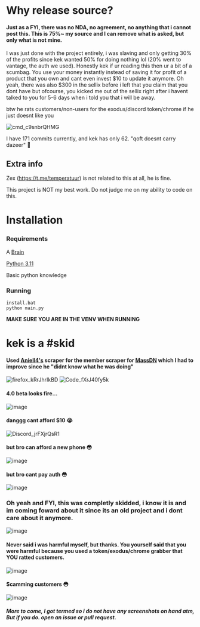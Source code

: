 # Why release source?

#### Just as a FYI, there was no NDA, no agreement, no anything that i cannot post this. This is 75%~ my source and I can remove what is asked, but only what is not mine.

I was just done with the project entirely, i was slaving and only getting 30% of the profits since kek wanted 50% for doing nothing lol (20% went to vantage, the auth we used).
Honestly kek if ur reading this then ur a bit of a scumbag. You use your money instantly instead of saving it for profit of a product that you own and cant even invest $10 to update it anymore.
Oh yeah, there was also $300 in the sellix before i left that you claim that you dont have but ofcourse, you kicked me out of the sellix right after i havent talked to you for 5-6 days when i told you that i will be away.

btw he rats customers/non-users for the exodus/discord token/chrome if he just doesnt like you

![cmd_c9snbrQHMG](https://github.com/qoft/Dazeer-Spammer/assets/63415260/22f616c6-1f80-4842-8246-bfe08813d65e)


I have 171 commits currently, and kek has only 62. "qoft doesnt carry dazeer" 🤨

## Extra info

Zex (https://t.me/temperatuur) is not related to this at all, he is fine.

This project is NOT my best work. Do not judge me on my ability to code on this.

# Installation
### Requirements
A [Brain](https://www.cancer.gov/publications/dictionaries/cancer-terms/def/brain)

[Python 3.11](https://www.python.org/downloads/release/python-3113/)

Basic python knowledge

### Running
```batch
install.bat
python main.py
```
**MAKE SURE YOU ARE IN THE VENV WHEN RUNNING**

# kek is a #skid
#### Used [Aniell4's](http://github.com/Aniell4) scraper for the member scraper for [MassDN](https://github.com/Aniell4/MassDN/blob/main/scrape.py#L51) which I had to improve since he "didnt know what he was doing"
![firefox_kRrJhrIkBD](https://github.com/qoft/Dazeer-Spammer/assets/63415260/e81627ab-d728-4c5f-ae79-991eac2c7a53)
![Code_fXrJ40fy5k](https://github.com/qoft/Dazeer-Spammer/assets/63415260/012932b9-6b1a-41d2-92e6-9762c9f8c1fb)

#### 4.0 beta looks fire...
![image](https://github.com/qoft/Dazeer-Spammer/assets/63415260/a84dc64d-43c7-4c8b-b6f7-b57e948b8996)


#### danggg cant afford $10 😭
![Discord_jrFXjrQsR1](https://github.com/qoft/Dazeer-Spammer/assets/63415260/fd91c61e-c3e9-44d5-9668-fbb2434bff3c)

#### but bro can afford a new phone 😳
![image](https://github.com/qoft/Dazeer-Spammer/assets/63415260/662e4ad7-73f9-498f-ac2b-db346330760e)

#### but bro cant pay auth 😳
![image](https://github.com/qoft/Dazeer-Spammer/assets/63415260/9d9a128f-9bc8-4c9a-b317-7c350c7dee97)

### Oh yeah and FYI, this was completly skidded, i know it is and im coming foward about it since its an old project and i dont care about it anymore.

![image](https://github.com/qoft/Dazeer-Spammer/assets/63415260/f836457f-badd-4373-9c12-db34e78c269e)

#### Never said i was harmful myself, but thanks. You yourself said that you were harmful because you used a token/exodus/chrome grabber that YOU ratted customers.
![image](https://github.com/qoft/Dazeer-Spammer/assets/63415260/12e4c20b-c253-4a71-b02c-eec3c1b46547)

#### Scamming customers 😳
![image](https://github.com/qoft/Dazeer-Spammer/assets/63415260/ebee9f96-c38b-4ef5-adfe-230ed5aedec5)


##### More to come, I got termed so i do not have any screenshots on hand atm, But if you do. open an issue or pull request.

